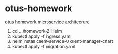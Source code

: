 # otus-homework
 otus homework microservice architecrure

 1) cd .../homework-2-Helm
 2) kubectl apply -f ingress.yaml
 3) helm install client-service-0 client-manager-chart
 4) kubectl apply -f migration.yaml
